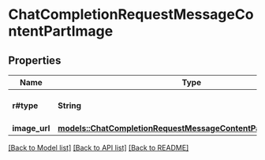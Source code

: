 # ChatCompletionRequestMessageContentPartImage

## Properties

Name | Type | Description | Notes
------------ | ------------- | ------------- | -------------
**r#type** | **String** | The type of the content part. | 
**image_url** | [**models::ChatCompletionRequestMessageContentPartImageImageUrl**](ChatCompletionRequestMessageContentPartImage_image_url.md) |  | 

[[Back to Model list]](../README.md#documentation-for-models) [[Back to API list]](../README.md#documentation-for-api-endpoints) [[Back to README]](../README.md)


